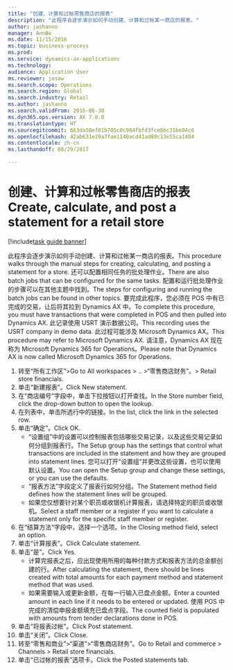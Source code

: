 ```yaml
--- 
title: "创建、计算和过帐零售商店的报表"
description: "此程序会逐步演示如何手动创建、计算和过帐某一商店的报表。"
author: jashanno
manager: AnnBe
ms.date: 11/15/2016
ms.topic: business-process
ms.prod: 
ms.service: dynamics-ax-applications
ms.technology: 
audience: Application User
ms.reviewer: josaw
ms.search.scope: Operations
ms.search.region: Global
ms.search.industry: Retail
ms.author: jashanno
ms.search.validFrom: 2016-06-30
ms.dyn365.ops.version: AX 7.0.0
ms.translationtype: HT
ms.sourcegitcommit: 663da58ef01b705c0c984fbfd3fce8bc31be04c6
ms.openlocfilehash: 42ab631e29a7fae1140acd41ad80c13e55ca1404
ms.contentlocale: zh-cn
ms.lasthandoff: 08/29/2017

---
```

# <a name="create-calculate-and-post-a-statement-for-a-retail-store"></a><span data-ttu-id="01f86-103">创建、计算和过帐零售商店的报表</span><span class="sxs-lookup"><span data-stu-id="01f86-103">Create, calculate, and post a statement for a retail store</span></span>

[!include[task guide banner](../includes/task-guide-banner.md)]

<span data-ttu-id="01f86-104">此程序会逐步演示如何手动创建、计算和过帐某一商店的报表。</span><span class="sxs-lookup"><span data-stu-id="01f86-104">This procedure walks through the manual steps for creating, calculating, and posting a statement for a store.</span></span> <span data-ttu-id="01f86-105">还可以配置相同任务的批处理作业。</span><span class="sxs-lookup"><span data-stu-id="01f86-105">There are also batch jobs that can be configured for the same tasks.</span></span> <span data-ttu-id="01f86-106">配置和运行批处理作业的步骤可以在其他主题中找到。</span><span class="sxs-lookup"><span data-stu-id="01f86-106">The steps for configuring and running the batch jobs can be found in other topics.</span></span> <span data-ttu-id="01f86-107">要完成此程序，您必须在 POS 中有已完成的交易，让后将其拉到 Dynamics AX 中。</span><span class="sxs-lookup"><span data-stu-id="01f86-107">To complete this procedure, you must have transactions that were completed in POS and then pulled into Dynamics AX.</span></span> <span data-ttu-id="01f86-108">此记录使用 USRT 演示数据公司。</span><span class="sxs-lookup"><span data-stu-id="01f86-108">This recording uses the USRT company in demo data.</span></span> <span data-ttu-id="01f86-109">此过程可能涉及 Microsoft Dynamics AX。</span><span class="sxs-lookup"><span data-stu-id="01f86-109">This procedure may refer to Microsoft Dynamics AX.</span></span> <span data-ttu-id="01f86-110">请注意，Dynamics AX 现在称为 Microsoft Dynamics 365 for Operations。</span><span class="sxs-lookup"><span data-stu-id="01f86-110">Please note that Dynamics AX is now called Microsoft Dynamics 365 for Operations.</span></span>

1. <span data-ttu-id="01f86-111">转至“所有工作区”></span><span class="sxs-lookup"><span data-stu-id="01f86-111">Go to All workspaces > ..</span></span> <span data-ttu-id="01f86-112">>“零售商店财务”。</span><span class="sxs-lookup"><span data-stu-id="01f86-112">> Retail store financials.</span></span>
2. <span data-ttu-id="01f86-113">单击“新建报表”。</span><span class="sxs-lookup"><span data-stu-id="01f86-113">Click New statement.</span></span>
3. <span data-ttu-id="01f86-114">在“商店编号”字段中，单击下拉按钮以打开查找。</span><span class="sxs-lookup"><span data-stu-id="01f86-114">In the Store number field, click the drop-down button to open the lookup.</span></span>
4. <span data-ttu-id="01f86-115">在列表中，单击所选行中的链接。</span><span class="sxs-lookup"><span data-stu-id="01f86-115">In the list, click the link in the selected row.</span></span>
5. <span data-ttu-id="01f86-116">单击“确定”。</span><span class="sxs-lookup"><span data-stu-id="01f86-116">Click OK.</span></span>
    * <span data-ttu-id="01f86-117">“设置组”中的设置可以控制报表包括哪些交易记录，以及这些交易记录如何分组到报表行。</span><span class="sxs-lookup"><span data-stu-id="01f86-117">The Setup group has the settings that control what transactions are included in the statement and how they are grouped into statement lines.</span></span> <span data-ttu-id="01f86-118">您可以打开“设置组”并更改这些设置，也可以使用默认设置。</span><span class="sxs-lookup"><span data-stu-id="01f86-118">You can open the Setup group and change these settings, or you can use the defaults.</span></span>  
    * <span data-ttu-id="01f86-119">“报表方法”字段定义了报表行如何分组。</span><span class="sxs-lookup"><span data-stu-id="01f86-119">The Statement method field defines how the statement lines will be grouped.</span></span>  
    * <span data-ttu-id="01f86-120">如果您仅想要针对某个职员或收银机计算报表，请选择特定的职员或收银机。</span><span class="sxs-lookup"><span data-stu-id="01f86-120">Select a staff member or a register if you want to calculate a statement only for the specific staff member or register.</span></span>  
6. <span data-ttu-id="01f86-121">在“结算方法”字段中，选择一个选项。</span><span class="sxs-lookup"><span data-stu-id="01f86-121">In the Closing method field, select an option.</span></span>
7. <span data-ttu-id="01f86-122">单击“计算报表”。</span><span class="sxs-lookup"><span data-stu-id="01f86-122">Click Calculate statement.</span></span>
8. <span data-ttu-id="01f86-123">单击“是”。</span><span class="sxs-lookup"><span data-stu-id="01f86-123">Click Yes.</span></span>
    * <span data-ttu-id="01f86-124">计算完报表之后，应出现使用所用的每种付款方式和报表方法的总金额创建的行。</span><span class="sxs-lookup"><span data-stu-id="01f86-124">After calculating the statement, there should be lines created with total amounts for each payment method and statement method that was used.</span></span>  
    * <span data-ttu-id="01f86-125">如果需要输入或更新金额，在每一行输入已盘点金额。</span><span class="sxs-lookup"><span data-stu-id="01f86-125">Enter a counted amount in each line if it needs to be entered or updated.</span></span> <span data-ttu-id="01f86-126">使用 POS 中完成的清偿申报金额填充已盘点字段。</span><span class="sxs-lookup"><span data-stu-id="01f86-126">The counted field is populated with amounts from tender declarations done in POS.</span></span>  
9. <span data-ttu-id="01f86-127">单击“将报表过帐”。</span><span class="sxs-lookup"><span data-stu-id="01f86-127">Click Post statement.</span></span>
10. <span data-ttu-id="01f86-128">单击“关闭”。</span><span class="sxs-lookup"><span data-stu-id="01f86-128">Click Close.</span></span>
11. <span data-ttu-id="01f86-129">转至“零售和商业”>“渠道”>“零售商店财务”。</span><span class="sxs-lookup"><span data-stu-id="01f86-129">Go to Retail and commerce > Channels > Retail store financials.</span></span>
12. <span data-ttu-id="01f86-130">单击“已过帐的报表”选项卡。</span><span class="sxs-lookup"><span data-stu-id="01f86-130">Click the Posted statements tab.</span></span>


